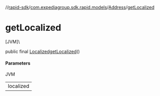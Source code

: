 //[rapid-sdk](../../../index.md)/[com.expediagroup.sdk.rapid.models](../index.md)/[Address](index.md)/[getLocalized](get-localized.md)

# getLocalized

[JVM]\

public final [Localized](../-localized/index.md)[getLocalized](get-localized.md)()

#### Parameters

JVM

| |
|---|
| localized |

